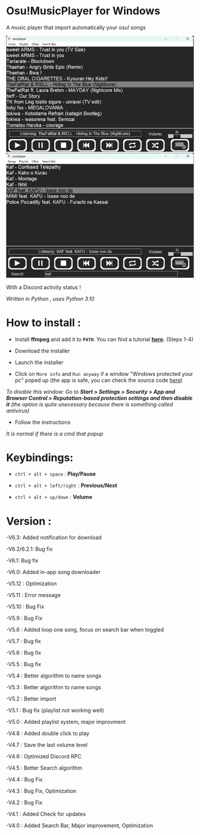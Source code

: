 # Osu!MusicPlayer for Windows

A music player that import automatically your osu! songs

![Screenshot](2023-07-15.153958.png)
![Screenshot](2023-07-15.154145.png)

With a Discord activity status !

*Written in Python , uses Python 3.10*

# How to install :

- Install **ffmpeg** and add it to **`PATH`**. You can find a tutorial **[here](https://www.geeksforgeeks.org/how-to-install-ffmpeg-on-windows/).** (Steps 1-4)

- Download the installer

- Launch the installer

- Click on `More info` and `Run anyway` if a window "Windows protected your pc" poped up (the app is safe, you can check the source code [here](https://github.com/OJddJO/osu-music-player/tree/main/osu!player))

*To disable this window: Go to **Start > Settings > Security > App and Browser Control > Reputation-based protection settings and then disable it** (the option is quite unecessary because there is something called antivirus)*

- Follow the instructions

*It is normal if there is a cmd that popup*

# Keybindings:

- `ctrl + alt + space` : **Play/Pause**

- `ctrl + alt + left/right` : **Previous/Next**

- `ctrl + alt + up/down` : **Volume**

# Version :

-V6.3: Added notification for download

-V6.2/6.2.1: Bug fix

-V6.1: Bug fix

-V6.0: Added in-app song downloader

-V5.12 : Optimization

-V5.11 : Error message

-V5.10 : Bug Fix

-V5.9 : Bug Fix

-V5.8 : Added loop one song, focus on search bar when toggled

-V5.7 : Bug fix

-V5.6 : Bug fix

-V5.5 : Bug fix

-V5.4 : Better algorithm to name songs

-V5.3 : Better algorithm to name songs

-V5.2 : Better import

-V5.1 : Bug fix (playlist not working well)

-V5.0 : Added playlist system, major improvment

-V4.8 : Added double click to play

-V4.7 : Save the last volume level

-V4.6 : Optimized Discord RPC

-V4.5 : Better Search algorithm

-V4.4 : Bug Fix

-V4.3 : Bug Fix, Optimization

-V4.2 : Bug Fix

-V4.1 : Added Check for updates

-V4.0 : Added Search Bar, Major improvement, Optimization
